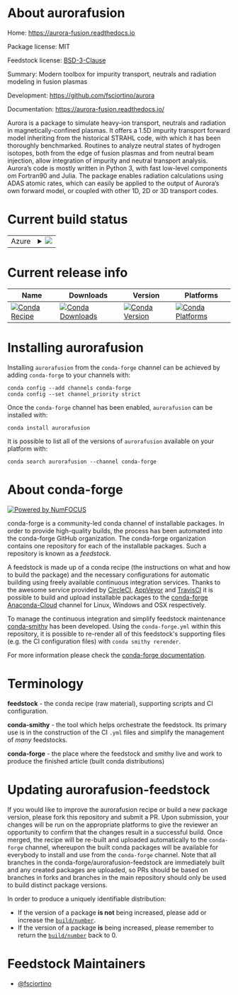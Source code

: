 About aurorafusion
==================

Home: https://aurora-fusion.readthedocs.io

Package license: MIT

Feedstock license: [BSD-3-Clause](https://github.com/conda-forge/aurorafusion-feedstock/blob/master/LICENSE.txt)

Summary: Modern toolbox for impurity transport, neutrals and radiation modeling in fusion plasmas

Development: https://github.com/fsciortino/aurora

Documentation: https://aurora-fusion.readthedocs.io/

Aurora is a package to simulate heavy-ion transport, neutrals and radiation in magnetically-confined plasmas.
It offers a 1.5D impurity transport forward model inheriting from the historical STRAHL code,
with which it has been thoroughly benchmarked. Routines to analyze neutral states of hydrogen
isotopes, both from the edge of fusion plasmas and from neutral beam injection, allow integration
of impurity and neutral transport analysis.
Aurora’s code is mostly written in Python 3, with fast low-level components om Fortran90 and Julia.
The package enables radiation calculations using ADAS atomic rates, which can easily be applied
to the output of Aurora’s own forward model, or coupled with other 1D, 2D or 3D transport codes.


Current build status
====================


<table>
    
  <tr>
    <td>Azure</td>
    <td>
      <details>
        <summary>
          <a href="https://dev.azure.com/conda-forge/feedstock-builds/_build/latest?definitionId=12588&branchName=master">
            <img src="https://dev.azure.com/conda-forge/feedstock-builds/_apis/build/status/aurorafusion-feedstock?branchName=master">
          </a>
        </summary>
        <table>
          <thead><tr><th>Variant</th><th>Status</th></tr></thead>
          <tbody><tr>
              <td>linux_64_numpy1.18python3.6.____cpython</td>
              <td>
                <a href="https://dev.azure.com/conda-forge/feedstock-builds/_build/latest?definitionId=12588&branchName=master">
                  <img src="https://dev.azure.com/conda-forge/feedstock-builds/_apis/build/status/aurorafusion-feedstock?branchName=master&jobName=linux&configuration=linux_64_numpy1.18python3.6.____cpython" alt="variant">
                </a>
              </td>
            </tr><tr>
              <td>linux_64_numpy1.18python3.7.____cpython</td>
              <td>
                <a href="https://dev.azure.com/conda-forge/feedstock-builds/_build/latest?definitionId=12588&branchName=master">
                  <img src="https://dev.azure.com/conda-forge/feedstock-builds/_apis/build/status/aurorafusion-feedstock?branchName=master&jobName=linux&configuration=linux_64_numpy1.18python3.7.____cpython" alt="variant">
                </a>
              </td>
            </tr><tr>
              <td>linux_64_numpy1.18python3.8.____cpython</td>
              <td>
                <a href="https://dev.azure.com/conda-forge/feedstock-builds/_build/latest?definitionId=12588&branchName=master">
                  <img src="https://dev.azure.com/conda-forge/feedstock-builds/_apis/build/status/aurorafusion-feedstock?branchName=master&jobName=linux&configuration=linux_64_numpy1.18python3.8.____cpython" alt="variant">
                </a>
              </td>
            </tr><tr>
              <td>linux_64_numpy1.19python3.7.____73_pypy</td>
              <td>
                <a href="https://dev.azure.com/conda-forge/feedstock-builds/_build/latest?definitionId=12588&branchName=master">
                  <img src="https://dev.azure.com/conda-forge/feedstock-builds/_apis/build/status/aurorafusion-feedstock?branchName=master&jobName=linux&configuration=linux_64_numpy1.19python3.7.____73_pypy" alt="variant">
                </a>
              </td>
            </tr><tr>
              <td>linux_64_numpy1.19python3.9.____cpython</td>
              <td>
                <a href="https://dev.azure.com/conda-forge/feedstock-builds/_build/latest?definitionId=12588&branchName=master">
                  <img src="https://dev.azure.com/conda-forge/feedstock-builds/_apis/build/status/aurorafusion-feedstock?branchName=master&jobName=linux&configuration=linux_64_numpy1.19python3.9.____cpython" alt="variant">
                </a>
              </td>
            </tr><tr>
              <td>osx_64_numpy1.18python3.6.____cpython</td>
              <td>
                <a href="https://dev.azure.com/conda-forge/feedstock-builds/_build/latest?definitionId=12588&branchName=master">
                  <img src="https://dev.azure.com/conda-forge/feedstock-builds/_apis/build/status/aurorafusion-feedstock?branchName=master&jobName=osx&configuration=osx_64_numpy1.18python3.6.____cpython" alt="variant">
                </a>
              </td>
            </tr><tr>
              <td>osx_64_numpy1.18python3.7.____cpython</td>
              <td>
                <a href="https://dev.azure.com/conda-forge/feedstock-builds/_build/latest?definitionId=12588&branchName=master">
                  <img src="https://dev.azure.com/conda-forge/feedstock-builds/_apis/build/status/aurorafusion-feedstock?branchName=master&jobName=osx&configuration=osx_64_numpy1.18python3.7.____cpython" alt="variant">
                </a>
              </td>
            </tr><tr>
              <td>osx_64_numpy1.18python3.8.____cpython</td>
              <td>
                <a href="https://dev.azure.com/conda-forge/feedstock-builds/_build/latest?definitionId=12588&branchName=master">
                  <img src="https://dev.azure.com/conda-forge/feedstock-builds/_apis/build/status/aurorafusion-feedstock?branchName=master&jobName=osx&configuration=osx_64_numpy1.18python3.8.____cpython" alt="variant">
                </a>
              </td>
            </tr><tr>
              <td>osx_64_numpy1.19python3.7.____73_pypy</td>
              <td>
                <a href="https://dev.azure.com/conda-forge/feedstock-builds/_build/latest?definitionId=12588&branchName=master">
                  <img src="https://dev.azure.com/conda-forge/feedstock-builds/_apis/build/status/aurorafusion-feedstock?branchName=master&jobName=osx&configuration=osx_64_numpy1.19python3.7.____73_pypy" alt="variant">
                </a>
              </td>
            </tr><tr>
              <td>osx_64_numpy1.19python3.9.____cpython</td>
              <td>
                <a href="https://dev.azure.com/conda-forge/feedstock-builds/_build/latest?definitionId=12588&branchName=master">
                  <img src="https://dev.azure.com/conda-forge/feedstock-builds/_apis/build/status/aurorafusion-feedstock?branchName=master&jobName=osx&configuration=osx_64_numpy1.19python3.9.____cpython" alt="variant">
                </a>
              </td>
            </tr><tr>
              <td>win_64_numpy1.18python3.6.____cpython</td>
              <td>
                <a href="https://dev.azure.com/conda-forge/feedstock-builds/_build/latest?definitionId=12588&branchName=master">
                  <img src="https://dev.azure.com/conda-forge/feedstock-builds/_apis/build/status/aurorafusion-feedstock?branchName=master&jobName=win&configuration=win_64_numpy1.18python3.6.____cpython" alt="variant">
                </a>
              </td>
            </tr><tr>
              <td>win_64_numpy1.18python3.7.____cpython</td>
              <td>
                <a href="https://dev.azure.com/conda-forge/feedstock-builds/_build/latest?definitionId=12588&branchName=master">
                  <img src="https://dev.azure.com/conda-forge/feedstock-builds/_apis/build/status/aurorafusion-feedstock?branchName=master&jobName=win&configuration=win_64_numpy1.18python3.7.____cpython" alt="variant">
                </a>
              </td>
            </tr><tr>
              <td>win_64_numpy1.18python3.8.____cpython</td>
              <td>
                <a href="https://dev.azure.com/conda-forge/feedstock-builds/_build/latest?definitionId=12588&branchName=master">
                  <img src="https://dev.azure.com/conda-forge/feedstock-builds/_apis/build/status/aurorafusion-feedstock?branchName=master&jobName=win&configuration=win_64_numpy1.18python3.8.____cpython" alt="variant">
                </a>
              </td>
            </tr><tr>
              <td>win_64_numpy1.19python3.7.____73_pypy</td>
              <td>
                <a href="https://dev.azure.com/conda-forge/feedstock-builds/_build/latest?definitionId=12588&branchName=master">
                  <img src="https://dev.azure.com/conda-forge/feedstock-builds/_apis/build/status/aurorafusion-feedstock?branchName=master&jobName=win&configuration=win_64_numpy1.19python3.7.____73_pypy" alt="variant">
                </a>
              </td>
            </tr><tr>
              <td>win_64_numpy1.19python3.9.____cpython</td>
              <td>
                <a href="https://dev.azure.com/conda-forge/feedstock-builds/_build/latest?definitionId=12588&branchName=master">
                  <img src="https://dev.azure.com/conda-forge/feedstock-builds/_apis/build/status/aurorafusion-feedstock?branchName=master&jobName=win&configuration=win_64_numpy1.19python3.9.____cpython" alt="variant">
                </a>
              </td>
            </tr>
          </tbody>
        </table>
      </details>
    </td>
  </tr>
</table>

Current release info
====================

| Name | Downloads | Version | Platforms |
| --- | --- | --- | --- |
| [![Conda Recipe](https://img.shields.io/badge/recipe-aurorafusion-green.svg)](https://anaconda.org/conda-forge/aurorafusion) | [![Conda Downloads](https://img.shields.io/conda/dn/conda-forge/aurorafusion.svg)](https://anaconda.org/conda-forge/aurorafusion) | [![Conda Version](https://img.shields.io/conda/vn/conda-forge/aurorafusion.svg)](https://anaconda.org/conda-forge/aurorafusion) | [![Conda Platforms](https://img.shields.io/conda/pn/conda-forge/aurorafusion.svg)](https://anaconda.org/conda-forge/aurorafusion) |

Installing aurorafusion
=======================

Installing `aurorafusion` from the `conda-forge` channel can be achieved by adding `conda-forge` to your channels with:

```
conda config --add channels conda-forge
conda config --set channel_priority strict
```

Once the `conda-forge` channel has been enabled, `aurorafusion` can be installed with:

```
conda install aurorafusion
```

It is possible to list all of the versions of `aurorafusion` available on your platform with:

```
conda search aurorafusion --channel conda-forge
```


About conda-forge
=================

[![Powered by NumFOCUS](https://img.shields.io/badge/powered%20by-NumFOCUS-orange.svg?style=flat&colorA=E1523D&colorB=007D8A)](http://numfocus.org)

conda-forge is a community-led conda channel of installable packages.
In order to provide high-quality builds, the process has been automated into the
conda-forge GitHub organization. The conda-forge organization contains one repository
for each of the installable packages. Such a repository is known as a *feedstock*.

A feedstock is made up of a conda recipe (the instructions on what and how to build
the package) and the necessary configurations for automatic building using freely
available continuous integration services. Thanks to the awesome service provided by
[CircleCI](https://circleci.com/), [AppVeyor](https://www.appveyor.com/)
and [TravisCI](https://travis-ci.com/) it is possible to build and upload installable
packages to the [conda-forge](https://anaconda.org/conda-forge)
[Anaconda-Cloud](https://anaconda.org/) channel for Linux, Windows and OSX respectively.

To manage the continuous integration and simplify feedstock maintenance
[conda-smithy](https://github.com/conda-forge/conda-smithy) has been developed.
Using the ``conda-forge.yml`` within this repository, it is possible to re-render all of
this feedstock's supporting files (e.g. the CI configuration files) with ``conda smithy rerender``.

For more information please check the [conda-forge documentation](https://conda-forge.org/docs/).

Terminology
===========

**feedstock** - the conda recipe (raw material), supporting scripts and CI configuration.

**conda-smithy** - the tool which helps orchestrate the feedstock.
                   Its primary use is in the construction of the CI ``.yml`` files
                   and simplify the management of *many* feedstocks.

**conda-forge** - the place where the feedstock and smithy live and work to
                  produce the finished article (built conda distributions)


Updating aurorafusion-feedstock
===============================

If you would like to improve the aurorafusion recipe or build a new
package version, please fork this repository and submit a PR. Upon submission,
your changes will be run on the appropriate platforms to give the reviewer an
opportunity to confirm that the changes result in a successful build. Once
merged, the recipe will be re-built and uploaded automatically to the
`conda-forge` channel, whereupon the built conda packages will be available for
everybody to install and use from the `conda-forge` channel.
Note that all branches in the conda-forge/aurorafusion-feedstock are
immediately built and any created packages are uploaded, so PRs should be based
on branches in forks and branches in the main repository should only be used to
build distinct package versions.

In order to produce a uniquely identifiable distribution:
 * If the version of a package **is not** being increased, please add or increase
   the [``build/number``](https://docs.conda.io/projects/conda-build/en/latest/resources/define-metadata.html#build-number-and-string).
 * If the version of a package **is** being increased, please remember to return
   the [``build/number``](https://docs.conda.io/projects/conda-build/en/latest/resources/define-metadata.html#build-number-and-string)
   back to 0.

Feedstock Maintainers
=====================

* [@fsciortino](https://github.com/fsciortino/)

